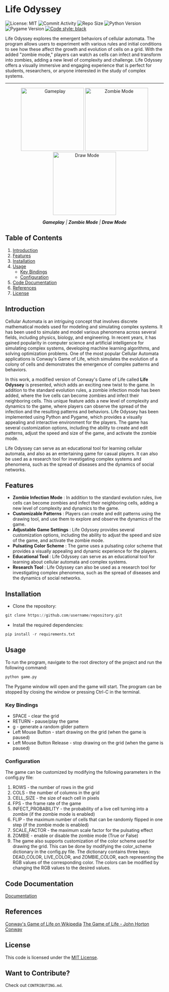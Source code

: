 # Life Odyssey

![License: MIT](https://img.shields.io/bower/l/bootstrap?style=flat-square)
![Commit Activity](https://img.shields.io/github/last-commit/jainsid24/neural-network-simulation?style=flat-square)
![Repo Size](https://img.shields.io/github/repo-size/jainsid24/neural-network-simulation?style=flat-square)
![Python Version](https://img.shields.io/badge/Python-3.x-blue?style=flat-square)
![Pygame Version](https://img.shields.io/badge/Pygame-2.0.2-red?style=flat-square)
[![Code style: black](https://img.shields.io/badge/code%20style-black-000000.svg)](https://github.com/psf/black?style=flat-square)

Life Odyssey explores the emergent behaviors of cellular automata. The program allows users to experiment with various rules and initial conditions to see how these affect the growth and evolution of cells on a grid. With the added "zombie mode," players can watch as cells can infect and transform into zombies, adding a new level of complexity and challenge. Life Odyssey offers a visually immersive and engaging experience that is perfect for students, researchers, or anyone interested in the study of complex systems.

---
<p align="center">
    <img src="game.gif" alt="Gameplay" width="200" style="max-width: 100%;"/>
    <img src="zombie.gif" alt="Zombie Mode" width="200" style="max-width: 100%;"/>
    <img src="draw.gif" alt="Draw Mode" width="200" style="max-width: 100%;"/>
</p>
<p align="center">
    <em><b>Gameplay</b> | <b>Zombie Mode</b> | <b>Draw Mode</b></em>
</p>


## Table of Contents

1. [Introduction](#introduction)
2. [Features](#features)
3. [Installation](#installation)
4. [Usage](#usage)
   - [Key Bindings](#key-bindings)
   - [Configuration](#configuration)
5. [Code Documentation](#code-documentation)
6. [References](#references)
7. [License](#license)

## Introduction

Cellular Automata is an intriguing concept that involves discrete mathematical models used for modeling and simulating complex systems. It has been used to simulate and model various phenomena across several fields, including physics, biology, and engineering. In recent years, it has gained popularity in computer science and artificial intelligence for simulating complex systems, developing machine learning algorithms, and solving optimization problems. One of the most popular Cellular Automata applications is Conway's Game of Life, which simulates the evolution of a colony of cells and demonstrates the emergence of complex patterns and behaviors.

In this work, a modified version of Conway's Game of Life called **Life Odyssey** is presented, which adds an exciting new twist to the game. In addition to the standard evolution rules, a zombie infection mode has been added, where the live cells can become zombies and infect their neighboring cells. This unique feature adds a new level of complexity and dynamics to the game, where players can observe the spread of the infection and the resulting patterns and behaviors. Life Odyssey has been implemented using Python and Pygame, which provides a visually appealing and interactive environment for the players. The game has several customization options, including the ability to create and edit patterns, adjust the speed and size of the game, and activate the zombie mode.

Life Odyssey can serve as an educational tool for learning cellular automata, and also as an entertaining game for casual players. It can also be used as a research tool for investigating complex systems and phenomena, such as the spread of diseases and the dynamics of social networks.

## Features

* **Zombie Infection Mode** : In addition to the standard evolution rules, live cells can become zombies and infect their neighboring cells, adding a new level of complexity and dynamics to the game.
* **Customizable Patterns** : Players can create and edit patterns using the drawing tool, and use them to explore and observe the dynamics of the game.
* **Adjustable Game Settings** : Life Odyssey provides several customization options, including the ability to adjust the speed and size of the game, and activate the zombie mode.
* **Pulsating Color Scheme** : The game uses a pulsating color scheme that provides a visually appealing and dynamic experience for the players.
* **Educational Tool** : Life Odyssey can serve as an educational tool for learning about cellular automata and complex systems.
* **Research Tool** : Life Odyssey can also be used as a research tool for investigating complex phenomena, such as the spread of diseases and the dynamics of social networks.

## Installation

- Clone the repository:

```python
git clone https://github.com/username/repository.git
```

- Install the required dependencies:

```python
pip install -r requirements.txt
```

## Usage

To run the program, navigate to the root directory of the project and run the following command:

```python
python game.py
```

The Pygame window will open and the game will start. The program can be stopped by closing the window or pressing Ctrl-C in the terminal.

### Key Bindings

- SPACE - clear the grid
- RETURN - pause/play the game
- g - generate a random glider pattern
- Left Mouse Button - start drawing on the grid (when the game is paused)
- Left Mouse Button Release - stop drawing on the grid (when the game is paused)

### Configuration

The game can be customized by modifying the following parameters in the config.py file:

1. ROWS - the number of rows in the grid
2. COLS - the number of columns in the grid
3. CELL_SIZE - the size of each cell in pixels
4. FPS - the frame rate of the game
5. INFECT_PROBABILITY - the probability of a live cell turning into a zombie (if the zombie mode is enabled)
6. FLIP - the maximum number of cells that can be randomly flipped in one step (if the zombie mode is enabled)
7. SCALE_FACTOR - the maximum scale factor for the pulsating effect
8. ZOMBIE - enable or disable the zombie mode (True or False)
9. The game also supports customization of the color scheme used for drawing the grid. This can be done by modifying the color_scheme dictionary in the config.py file. The dictionary contains three keys: DEAD_COLOR, LIVE_COLOR, and ZOMBIE_COLOR, each representing the RGB values of the corresponding color. The colors can be modified by changing the RGB values to the desired values.

## Code Documentation

[Documentation](https://jainsid24.github.io/life-odyssey/)

## References

[Conway's Game of Life on Wikipedia](https://en.wikipedia.org/wiki/Conway%27s_Game_of_Life)
[The Game of Life - John Horton Conway](https://www.youtube.com/watch?v=R9Plq-D1gEk)

## License

This code is licensed under the [MIT License](https://opensource.org/licenses/MIT).

## Want to Contribute?

Check out `CONTRIBUTING.md`.
